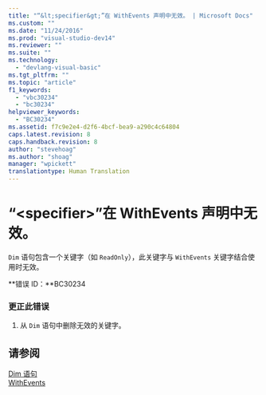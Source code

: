 ```yaml
---
title: "“&lt;specifier&gt;”在 WithEvents 声明中无效。 | Microsoft Docs"
ms.custom: ""
ms.date: "11/24/2016"
ms.prod: "visual-studio-dev14"
ms.reviewer: ""
ms.suite: ""
ms.technology: 
  - "devlang-visual-basic"
ms.tgt_pltfrm: ""
ms.topic: "article"
f1_keywords: 
  - "vbc30234"
  - "bc30234"
helpviewer_keywords: 
  - "BC30234"
ms.assetid: f7c9e2e4-d2f6-4bcf-bea9-a290c4c64804
caps.latest.revision: 8
caps.handback.revision: 8
author: "stevehoag"
ms.author: "shoag"
manager: "wpickett"
translationtype: Human Translation
---
```

# “&lt;specifier&gt;”在 WithEvents 声明中无效。
`Dim` 语句包含一个关键字（如 `ReadOnly`），此关键字与 `WithEvents` 关键字结合使用时无效。  
  
 **错误 ID：**BC30234  
  
### 更正此错误  
  
1.  从 `Dim` 语句中删除无效的关键字。  
  
## 请参阅  
 [Dim 语句](../../visual-basic/language-reference/statements/dim-statement.md)   
 [WithEvents](../../visual-basic/language-reference/modifiers/withevents.md)
